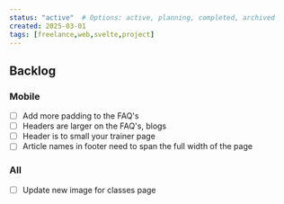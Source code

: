 ```yaml
---
status: "active"  # Options: active, planning, completed, archived
created: 2025-03-01
tags: [freelance,web,svelte,project]
---
```


## Backlog

### Mobile
- [ ] Add more padding to the FAQ's 
- [ ] Headers are larger on the FAQ's, blogs
- [ ] Header is to small your trainer page
- [ ] Article names in footer need to span the full width of the page

### All
- [ ] Update new image for classes page